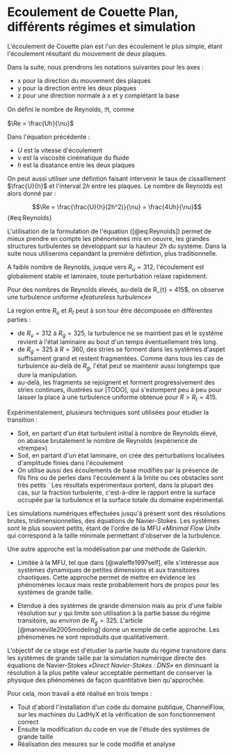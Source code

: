 <!-- NE PAS METTRE D'ESPACE DANS LES FORMULES -->
<!-- Compiler avec 
pandoc -F pandoc-crossref -F pandoc-citeproc introduction.md -t html5 -s --mathjax --bibliography bblio_stage_L3.bib -o rapport_L3.html -->

# Ecoulement de Couette Plan, différents régimes et simulation #

L'écoulement de Couette plan est l'un des écoulement le plus simple, étant l'écoulement résultant du mouvement de deux plaques.

<!-- Faire le graph avec TikZ -->

Dans la suite, nous prendrons les notations suivantes pour les axes :

* x pour la direction du mouvement des plaques
* y pour la direction entre les deux plaques
* z pour une direction normale à x et y complétant la base

On défini le nombre de Reynolds, $\Re$, comme

$\Re = \frac{Uh}{\nu}$

Dans l'équation précédente :

* $U$ est la vitesse d'écoulement
* $\nu$ est la viscosité cinématique du fluide
* $h$ est la disatance entre les deux plaques

On peut aussi utiliser une défintion faisant intervenir le taux de cissaillement $\frac{U}{h}$ et l'interval $2h$ entre les plaques. Le nombre de Reynolds est alors donné par :

$$\Re = \frac{\frac{U}{h}(2h^2)}{\nu} = \frac{4Uh}{\nu}$$ {#eq:Reynolds}

L'utilisation de la formulation de l'équation ([@eq:Reynolds]) permet de mieux prendre en compte les phénomènes mis en oeuvre, les grandes structures turbulentes se développant sur la hauteur $2h$ du système. Dans la suite nous utiliserons cepandant la première défintion, plus traditionnelle.

<!-- Schéma des différents régimes dans l'écoulement de Couette plan -->

A faible nombre de Reynolds, jusque vers $R_{u} = 312$, l'écoulement est globalement stable et laminaire, toute perturbation relaxe rapidement. 

Pour des nombres de Reynolds élevés, au-delà de R_{t} = 415$, on observe une turbulence uniforme *«featureless turbulence»*

La region entre $R_{u}$ et $R_{t}$ peut à son tour être décomposée en différentes parties :

* de $R_{u} = 312$ à $R_{g} = 325$, la turbulence ne se maintient pas et le système revient à l'état laminaire au bout d'un temps éventuellement très long.
* de $R_{g} = 325$ à $R = 360$, des stries se forment dans les systèmes d'aspet suffisament grand et restent fragmentées. Comme dans tous les cas de turbulence au-delà de $R_{g}$, l'état peut se maintenir aussi longtemps que dure la manipulation.
* au-delà, les fragments se rejoignent et forment progressivement des stries continues, illustrées sur [TODO], qui s'estompent peu à peu pour laisser la place à une turbulence uniforme obtenue pour $R > R_{t} = 415$.

Expérimentalement, plusieurs techniques sont utilisées pour étudier la transition :

* Soit, en partant d'un état turbulent initial à nombre de Reynolds élevé, on abaisse brutalement le nombre de Reynolds (expérience de «trempe»)
* Soit, en partant d'un état laminaire, on crée des perturbations localisées d'amplitude finies dans l'écoulement
* On utilise aussi des écoulements de base modifiés par la présence de fils fins ou de perles dans l'écoulement à la limite ou ces obstacles sont très petits
`
Les résultats expérimentaux portent, dans la plupart des cas, sur la fraction turbulente, c'est-à-dire le rapport entre la surface occupée par la turbulence et la surface totale du domaine expérimental.

Les simulations numériques effectuées jusqu'à présent sont des résolutions brutes, tridimensionnelles, des équations de Navier-Stokes. Les systèmes sont le plus souvent petits, étant de l'ordre de la MFU *«Minimal Flow Unit»* qui correspond à la taille minimale permettant d'observer de la turbulence.

Une autre approche est la modélisation par une méthode de Galerkin.

* Limitée à la MFU, tel que dans [@waleffe1997self], elle s'intéresse aux systèmes dynamiques de petites dimensions et aux transitoires chaotiques. Cette approche permet de mettre en évidence les phénomènes locaux mais reste probablement hors de propos pour les systèmes de grande taille.

* Etendue à des systèmes de grande dimension mais au prix d'une faible résolution sur $y$ qui limite son utilisation à la partie basse du régime transitoire, au environ de $R_{g} = 325$. L'article [@manneville2005modeling] donne un exmple de cette approche. Les phénomènes ne sont reproduits que qualitativement.

L'objectif de ce stage est d'étudier la partie haute du régime transitoire dans les systèmes de grande taille par la simulation numérique directe des équations de Navier-Stokes *«Direct Navier-Stokes : DNS»* en diminuant la résolution à la plus petite valeur acceptable permettant de conserver la physique des phénomènes de façon quantitative bien qu'approchée.

Pour cela, mon travail a été réalisé en trois temps :

* Tout d'abord l'installation d'un code du domaine publique, ChannelFlow, sur les machines du LadHyX et la vérification de son fonctionnement correct
* Ensuite la modification du code en vue de l'étude des systèmes de grande taille
* Réalisation des mesures sur le code modifié et analyse
